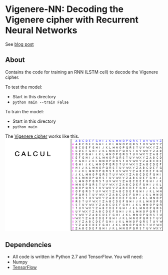 Vigenere-NN: Decoding the Vigenere cipher with Recurrent Neural Networks
=======
See [blog post](https://greydanus.github.io/2017/01/07/enigma-rnn/)

About
--------
Contains the code for training an RNN (LSTM cell) to decode the Vigenere cipher.

To test the model:
* Start in this directory
* `python main --train False`

To train the model:
* Start in this directory
* `python main`

The [Vigenere cipher](https://en.wikipedia.org/wiki/Vigen%C3%A8re_cipher) works like this.
![Vigenere cipher](static/vigenere.gif?raw=true)

Dependencies
--------
* All code is written in Python 2.7 and TensorFlow. You will need:
 * Numpy
 * [TensorFlow](https://www.tensorflow.org/versions/master/get_started/os_setup.html#pip_install)
